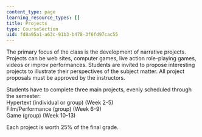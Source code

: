 ```yaml
---
content_type: page
learning_resource_types: []
title: Projects
type: CourseSection
uid: fd8a95a1-a63c-91b3-b478-3f6fd97cac55
---
```


The primary focus of the class is the development of narrative projects. Projects can be web sites, computer games, live action role-playing games, videos or improv performances. Students are invited to propose interesting projects to illustrate their perspectives of the subject matter. All project proposals must be approved by the instructors.

Students have to complete three main projects, evenly scheduled through the semester:  
Hypertext (individual or group) (Week 2-5)  
Film/Performance (group) (Week 6-9)  
Game (group) (Week 10-13)

Each project is worth 25% of the final grade.